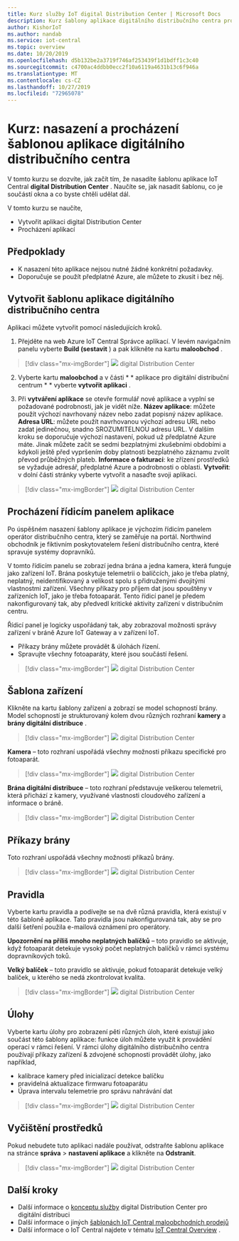 ```yaml
---
title: Kurz služby IoT digital Distribution Center | Microsoft Docs
description: Kurz šablony aplikace digitálního distribučního centra pro IoT Central
author: KishorIoT
ms.author: nandab
ms.service: iot-central
ms.topic: overview
ms.date: 10/20/2019
ms.openlocfilehash: d5b132be2a3719f746af253439f1d1bdff1c3c40
ms.sourcegitcommit: c4700ac4ddbb0ecc2f10a6119a4631b13c6f946a
ms.translationtype: MT
ms.contentlocale: cs-CZ
ms.lasthandoff: 10/27/2019
ms.locfileid: "72965078"
---
```

# <a name="tutorial-deploy-and-walk-through-a-digital-distribution-center-application-template"></a>Kurz: nasazení a procházení šablonou aplikace digitálního distribučního centra

V tomto kurzu se dozvíte, jak začít tím, že nasadíte šablonu aplikace IoT Central **digital Distribution Center** . Naučíte se, jak nasadit šablonu, co je součástí okna a co byste chtěli udělat dál.

V tomto kurzu se naučíte, 
* Vytvořit aplikaci digital Distribution Center 
* Procházení aplikací 

## <a name="prerequisites"></a>Předpoklady
* K nasazení této aplikace nejsou nutné žádné konkrétní požadavky.
* Doporučuje se použít předplatné Azure, ale můžete to zkusit i bez něj.

## <a name="create-digital-distribution-center-application-template"></a>Vytvořit šablonu aplikace digitálního distribučního centra

Aplikaci můžete vytvořit pomocí následujících kroků.

1. Přejděte na web Azure IoT Central Správce aplikací. V levém navigačním panelu vyberte **Build (sestavit** ) a pak klikněte na kartu **maloobchod** .

> [!div class="mx-imgBorder"]
> ![](./media/tutorial-iot-central-ddc/iotc-retail-homepage.png) digital Distribution Center

2. Vyberte kartu **maloobchod** a v části * * aplikace pro digitální distribuční centrum * * vyberte **vytvořit aplikaci** .

3. Při **vytváření aplikace** se otevře formulář nové aplikace a vyplní se požadované podrobnosti, jak je vidět níže.
   **Název aplikace**: můžete použít výchozí navrhovaný název nebo zadat popisný název aplikace.
   **Adresa URL**: můžete použít navrhovanou výchozí adresu URL nebo zadat jedinečnou, snadno SROZUMITELNOU adresu URL. V dalším kroku se doporučuje výchozí nastavení, pokud už předplatné Azure máte. Jinak můžete začít se sedmi bezplatnými zkušebními obdobími a kdykoli ještě před vypršením doby platnosti bezplatného záznamu zvolit převod průběžných plateb.
   **Informace o fakturaci**: ke zřízení prostředků se vyžaduje adresář, předplatné Azure a podrobnosti o oblasti.
   **Vytvořit**: v dolní části stránky vyberte vytvořit a nasaďte svoji aplikaci.

> [!div class="mx-imgBorder"]
> ![](./media/tutorial-iot-central-ddc/ddc-create.png) digital Distribution Center

## <a name="walk-through-the-application-dashboard"></a>Procházení řídicím panelem aplikace 

Po úspěšném nasazení šablony aplikace je výchozím řídicím panelem operátor distribučního centra, který se zaměřuje na portál. Northwind obchodník je fiktivním poskytovatelem řešení distribučního centra, které spravuje systémy dopravníků. 

V tomto řídicím panelu se zobrazí jedna brána a jedna kamera, která funguje jako zařízení IoT. Brána poskytuje telemetrii o balíčcích, jako je třeba platný, neplatný, neidentifikovaný a velikost spolu s přidruženými dvojitými vlastnostmi zařízení. Všechny příkazy pro příjem dat jsou spouštěny v zařízeních IoT, jako je třeba fotoaparát. Tento řídicí panel je předem nakonfigurovaný tak, aby předvedl kritické aktivity zařízení v distribučním centru.

Řídicí panel je logicky uspořádaný tak, aby zobrazoval možnosti správy zařízení v bráně Azure IoT Gateway a v zařízení IoT.  
   * Příkazy brány můžete provádět & úlohách řízení.
   * Spravujte všechny fotoaparáty, které jsou součástí řešení. 

> [!div class="mx-imgBorder"]
> ![](./media/tutorial-iot-central-ddc/ddc-dashboard.png) digital Distribution Center

## <a name="device-template"></a>Šablona zařízení

Klikněte na kartu šablony zařízení a zobrazí se model schopností brány. Model schopností je strukturovaný kolem dvou různých rozhraní **kamery** a **brány digitální distribuce** .

> [!div class="mx-imgBorder"]
> ![](./media/tutorial-iot-central-ddc/ddc-devicetemplate1.png) digital Distribution Center

**Kamera** – toto rozhraní uspořádá všechny možnosti příkazu specifické pro fotoaparát. 

> [!div class="mx-imgBorder"]
> ![](./media/tutorial-iot-central-ddc/ddc-camera.png) digital Distribution Center

**Brána digitální distribuce** – toto rozhraní představuje veškerou telemetrii, která přichází z kamery, využívané vlastnosti cloudového zařízení a informace o bráně.

> [!div class="mx-imgBorder"]
> ![](./media/tutorial-iot-central-ddc/ddc-devicetemplate1.png) digital Distribution Center


## <a name="gateway-commands"></a>Příkazy brány
Toto rozhraní uspořádá všechny možnosti příkazů brány.

> [!div class="mx-imgBorder"]
> ![](./media/tutorial-iot-central-ddc/ddc-camera.png) digital Distribution Center

## <a name="rules"></a>Pravidla
Vyberte kartu pravidla a podívejte se na dvě různá pravidla, která existují v této šabloně aplikace. Tato pravidla jsou nakonfigurovaná tak, aby se pro další šetření použila e-mailová oznámení pro operátory.

 **Upozornění na příliš mnoho neplatných balíčků** – toto pravidlo se aktivuje, když fotoaparát detekuje vysoký počet neplatných balíčků v rámci systému dopravníkových toků.
 
**Velký balíček** – toto pravidlo se aktivuje, pokud fotoaparát detekuje velký balíček, u kterého se nedá zkontrolovat kvalita. 

> [!div class="mx-imgBorder"]
> ![](./media/tutorial-iot-central-ddc/ddc-rules.png) digital Distribution Center

## <a name="jobs"></a>Úlohy
Vyberte kartu úlohy pro zobrazení pěti různých úloh, které existují jako součást této šablony aplikace: funkce úloh můžete využít k provádění operací v rámci řešení. V rámci úlohy digitálního distribučního centra používají příkazy zařízení & zdvojené schopnosti provádět úlohy, jako například,
   * kalibrace kamery před inicializací detekce balíčku 
   * pravidelná aktualizace firmwaru fotoaparátu
   * Úprava intervalu telemetrie pro správu nahrávání dat

> [!div class="mx-imgBorder"]
> ![](./media/tutorial-iot-central-ddc/ddc-jobs.png) digital Distribution Center

## <a name="clean-up-resources"></a>Vyčištění prostředků
Pokud nebudete tuto aplikaci nadále používat, odstraňte šablonu aplikace na stránce **správa** > **nastavení aplikace** a klikněte na **Odstranit**.

> [!div class="mx-imgBorder"]
> ![](./media/tutorial-iot-central-ddc/ddc-cleanup.png) digital Distribution Center

## <a name="next-steps"></a>Další kroky
* Další informace o [konceptu služby](./architecture-digital-distribution-center-pnp.md) digital Distribution Center pro digitální distribuci
* Další informace o jiných [šablonách IoT Central maloobchodních prodejů](./overview-iot-central-retail-pnp.md)
* Další informace o IoT Central najdete v tématu [IoT Central Overview](../core/overview-iot-central-pnp.md) .
